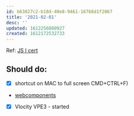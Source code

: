 ```yaml
---
id: b63827c2-b18d-40e8-9461-16768d1f2067
title: '2021-02-01'
desc: ''
updated: 1612256080927
created: 1612172532733
---
```


Ref: [JS I cert](https://trailhead.salesforce.com/en/users/strailhead/trailmixes/prepare-for-your-salesforce-javascript-developer-i-credential)

## Should do:

- [x] shortcut on MAC to full screen CMD+CTRL+F)
- [webcomponents](https://github.com/WICG/webcomponents)
- [x] Vlocity VPE3 - started
